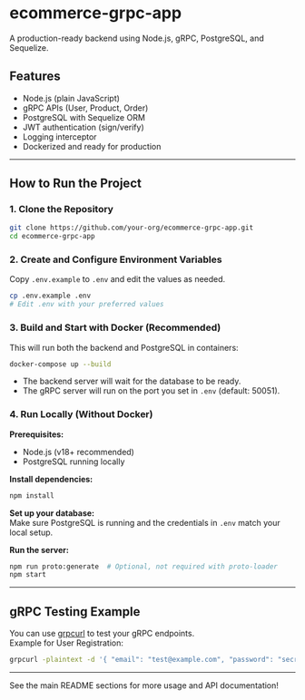 # ecommerce-grpc-app

A production-ready backend using Node.js, gRPC, PostgreSQL, and Sequelize.

## Features

- Node.js (plain JavaScript)
- gRPC APIs (User, Product, Order)
- PostgreSQL with Sequelize ORM
- JWT authentication (sign/verify)
- Logging interceptor
- Dockerized and ready for production

---

## How to Run the Project

### 1. Clone the Repository

```bash
git clone https://github.com/your-org/ecommerce-grpc-app.git
cd ecommerce-grpc-app
```

### 2. Create and Configure Environment Variables

Copy `.env.example` to `.env` and edit the values as needed.

```bash
cp .env.example .env
# Edit .env with your preferred values
```

### 3. Build and Start with Docker (Recommended)

This will run both the backend and PostgreSQL in containers:

```bash
docker-compose up --build
```

- The backend server will wait for the database to be ready.
- The gRPC server will run on the port you set in `.env` (default: 50051).

### 4. Run Locally (Without Docker)

**Prerequisites:**  
- Node.js (v18+ recommended)  
- PostgreSQL running locally

**Install dependencies:**

```bash
npm install
```

**Set up your database:**  
Make sure PostgreSQL is running and the credentials in `.env` match your local setup.

**Run the server:**

```bash
npm run proto:generate  # Optional, not required with proto-loader
npm start
```

---

## gRPC Testing Example

You can use [grpcurl](https://github.com/fullstorydev/grpcurl) to test your gRPC endpoints.  
Example for User Registration:

```bash
grpcurl -plaintext -d '{ "email": "test@example.com", "password": "secret" }' localhost:50051 user.UserService/Register
```

---

See the main README sections for more usage and API documentation!